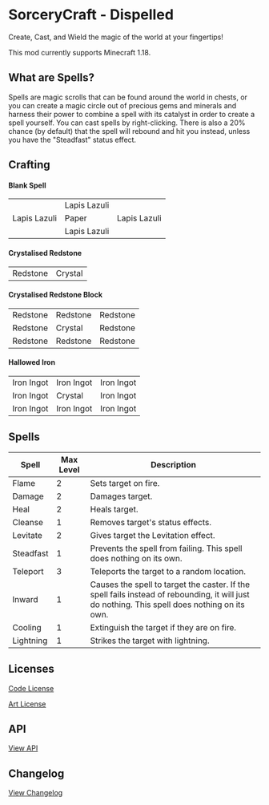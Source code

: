 # SorceryCraft - Dispelled
Create, Cast, and Wield the magic of the world at your fingertips!

This mod currently supports Minecraft 1.18.

## What are Spells?
Spells are magic scrolls that can be found around the world in chests, or you can create a magic circle out of precious gems and minerals and harness their power to combine a spell with its catalyst in order to create a spell yourself. You can cast spells by right-clicking. There is also a 20% chance (by default) that the spell will rebound and hit you instead, unless you have the "Steadfast" status effect.

## Crafting
#### Blank Spell
<table>
    <tr>
        <td></td>
        <td>Lapis Lazuli</td>
        <td></td>
    </tr>
    <tr>
        <td>Lapis Lazuli</td>
        <td>Paper</td>
        <td>Lapis Lazuli</td>
    </tr>
    <tr>
        <td></td>
        <td>Lapis Lazuli</td>
        <td></td>
    </tr>
</table>

#### Crystalised Redstone
<table>
    <tr>
        <td>Redstone</td>
        <td>Crystal</td>
    </tr>
</table>

#### Crystalised Redstone Block
<table>
    <tr>
        <td>Redstone</td>
        <td>Redstone</td>
        <td>Redstone</td>
    </tr>
    <tr>
        <td>Redstone</td>
        <td>Crystal</td>
        <td>Redstone</td>
    </tr>
    <tr>
        <td>Redstone</td>
        <td>Redstone</td>
        <td>Redstone</td>
    </tr>
</table>

#### Hallowed Iron
<table>
    <tr>
        <td>Iron Ingot</td>
        <td>Iron Ingot</td>
        <td>Iron Ingot</td>
    </tr>
    <tr>
        <td>Iron Ingot</td>
        <td>Crystal</td>
        <td>Iron Ingot</td>
    </tr>
    <tr>
        <td>Iron Ingot</td>
        <td>Iron Ingot</td>
        <td>Iron Ingot</td>
    </tr>
</table>

## Spells
| Spell | Max Level | Description |
| --- | --- | --- |
| Flame | 2 | Sets target on fire. |
| Damage | 2 | Damages target. |
| Heal | 2 | Heals target. |
| Cleanse | 1 | Removes target's status effects. |
| Levitate | 2 | Gives target the Levitation effect. |
| Steadfast | 1 | Prevents the spell from failing. This spell does nothing on its own. |
| Teleport | 3 | Teleports the target to a random location. |
| Inward | 1 | Causes the spell to target the caster. If the spell fails instead of rebounding, it will just do nothing. This spell does nothing on its own. |
| Cooling | 1 | Extinguish the target if they are on fire. |
| Lightning | 1 | Strikes the target with lightning. |

## Licenses
[Code License](CODE_LICENSE)

[Art License](ART_LICENSE)

## API
[View API](API.md)

## Changelog
[View Changelog](CHANGELOG.md)